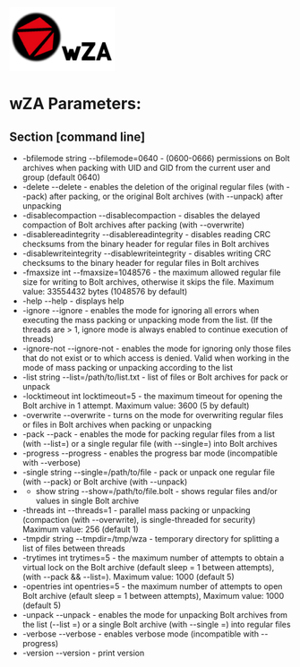 <img src="/images/logo.png" alt="wZD Logo"/>

wZA Parameters:
========

Section [command line]
------------

- -bfilemode string
        --bfilemode=0640 - (0600-0666) permissions on Bolt archives when packing with UID and GID from the current user and group (default 0640)
- -delete
        --delete - enables the deletion of the original regular files (with --pack) after packing, or the original Bolt archives (with --unpack) after unpacking
- -disablecompaction
        --disablecompaction - disables the delayed compaction of Bolt archives after packing (with --overwrite)
- -disablereadintegrity
        --disablereadintegrity - disables reading CRC checksums from the binary header for regular files in Bolt archives
- -disablewriteintegrity
        --disablewriteintegrity - disables writing CRC checksums to the binary header for regular files in Bolt archives
- -fmaxsize int
        --fmaxsize=1048576 - the maximum allowed regular file size for writing to Bolt archives, otherwise it skips the file. Maximum value: 33554432 bytes (1048576 by default)
- -help
        --help - displays help
- -ignore
        --ignore - enables the mode for ignoring all errors when executing the mass packing or unpacking mode from the list. (If the threads are > 1, ignore mode is always enabled to continue execution of threads)
- -ignore-not
        --ignore-not - enables the mode for ignoring only those files that do not exist or to which access is denied. Valid when working in the mode of mass packing or unpacking according to the list
- -list string
        --list=/path/to/list.txt - list of files or Bolt archives for pack or unpack
- -locktimeout int
        locktimeout=5 - the maximum timeout for opening the Bolt archive in 1 attempt. Maximum value: 3600 (5 by default)
- -overwrite
        --overwrite - turns on the mode for overwriting regular files or files in Bolt archives when packing or unpacking
- -pack
        --pack - enables the mode for packing regular files from a list (with --list=) or a single regular file (with --single=) into Bolt archives
- -progress
        --progress - enables the progress bar mode (incompatible with --verbose)
- -single string
        --single=/path/to/file - pack or unpack one regular file (with --pack) or Bolt archive (with --unpack)
- - show string
        --show=/path/to/file.bolt - shows regular files and/or values in single Bolt archive
- -threads int
        --threads=1 - parallel mass packing or unpacking (compaction (with --overwrite), is single-threaded for security) Maximum value: 256 (default 1)
- -tmpdir string
        --tmpdir=/tmp/wza - temporary directory for splitting a list of files between threads
- -trytimes int
        trytimes=5 - the maximum number of attempts to obtain a virtual lock on the Bolt archive (default sleep = 1 between attempts), (with --pack && --list=). Maximum value: 1000 (default 5)
- -opentries int
        opentries=5 - the maximum number of attempts to open Bolt archive (efault sleep = 1 between attempts), Maximum value: 1000 (default 5)
- -unpack
        --unpack - enables the mode for unpacking Bolt archives from the list (--list =) or a single Bolt archive (with --single =) into regular files
- -verbose
        --verbose - enables verbose mode (incompatible with --progress)
- -version
        --version - print version
